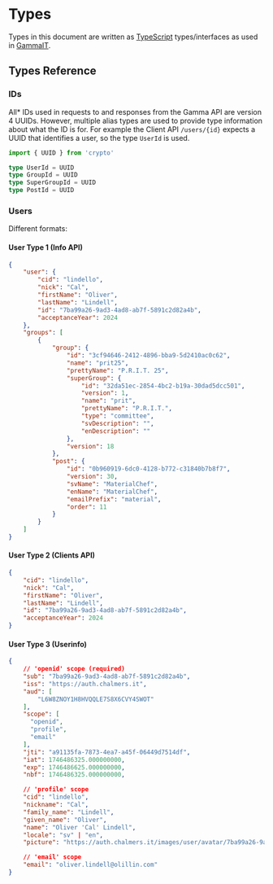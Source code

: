 # Types

Types in this document are written as [TypeScript](https://www.typescriptlang.org/)
types/interfaces as used in [GammaIT](https://www.npmjs.com/package/gammait).

## Types Reference

### IDs

All* IDs used in requests to and responses from the Gamma API are version 4
UUIDs. However, multiple alias types are used to provide type information about
what the ID is for. For example the Client API `/users/{id}` expects a UUID
that identifies a user, so the type `UserId` is used.

```typescript
import { UUID } from 'crypto'

type UserId = UUID
type GroupId = UUID
type SuperGroupId = UUID
type PostId = UUID
```

### Users

Different formats:

#### User Type 1 (Info API)

```json
{
    "user": {
        "cid": "lindello",
        "nick": "Cal",
        "firstName": "Oliver",
        "lastName": "Lindell",
        "id": "7ba99a26-9ad3-4ad8-ab7f-5891c2d82a4b",
        "acceptanceYear": 2024
    },
    "groups": [
        {
            "group": {
                "id": "3cf94646-2412-4896-bba9-5d2410ac0c62",
                "name": "prit25",
                "prettyName": "P.R.I.T. 25",
                "superGroup": {
                    "id": "32da51ec-2854-4bc2-b19a-30dad5dcc501",
                    "version": 1,
                    "name": "prit",
                    "prettyName": "P.R.I.T.",
                    "type": "committee",
                    "svDescription": "",
                    "enDescription": ""
                },
                "version": 18
            },
            "post": {
                "id": "0b960919-6dc0-4128-b772-c31840b7b8f7",
                "version": 30,
                "svName": "MaterialChef",
                "enName": "MaterialChef",
                "emailPrefix": "material",
                "order": 11
            }
        }
    ]
}
```

#### User Type 2 (Clients API)

```json
{
    "cid": "lindello",
    "nick": "Cal",
    "firstName": "Oliver",
    "lastName": "Lindell",
    "id": "7ba99a26-9ad3-4ad8-ab7f-5891c2d82a4b",
    "acceptanceYear": 2024
}
```

#### User Type 3 (Userinfo)

```json
{
    // 'openid' scope (required)
    "sub": "7ba99a26-9ad3-4ad8-ab7f-5891c2d82a4b",
    "iss": "https://auth.chalmers.it",
    "aud": [
        "L6W8ZNOY1H8HVQQLE7S8X6CVY4SWOT"
    ],
    "scope": [
      "openid",
      "profile",
      "email"
    ],
    "jti": "a91135fa-7873-4ea7-a45f-06449d7514df",
    "iat": 1746486325.000000000,
    "exp": 1746486625.000000000,
    "nbf": 1746486325.000000000,

    // 'profile' scope
    "cid": "lindello",
    "nickname": "Cal",
    "family_name": "Lindell",
    "given_name": "Oliver",
    "name": "Oliver 'Cal' Lindell",
    "locale": "sv" | "en",
    "picture": "https://auth.chalmers.it/images/user/avatar/7ba99a26-9ad3-4ad8-ab7f-5891c2d82a4b",

    // 'email' scope
    "email": "oliver.lindell@olillin.com"
}
```
